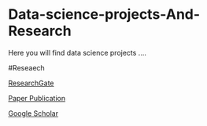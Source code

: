 # Data-science-projects-And-Research
Here you will find data science projects ....

 #Reseaech

[ResearchGate](https://www.researchgate.net/profile/Arvind-Thorat-2)

[Paper Publication](https://www.techrxiv.org/authors/Arvind_Thorat/11543698)

[Google Scholar](https://scholar.google.com/citations?hl=en&user=UUz3wfUAAAAJ)
